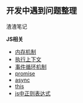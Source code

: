 ## 开发中遇到问题整理

渣渣笔记   

**JS相关**    
* [内存机制](./content/JS中函数执行相关/内存机制.md)
* [执行上下文](./content/JS中函数执行相关/执行上下文.md)
* [事件循环机制](./content/JS中函数执行相关/事件循环机制.md)
* [promise](./content/promise/readme.md)
* [async](./content/Async函数/async.md)
* [this](./content/this相关/this指向.md)
* [js中正则表达式](./content/JS中正则学习/chapter1.md)
